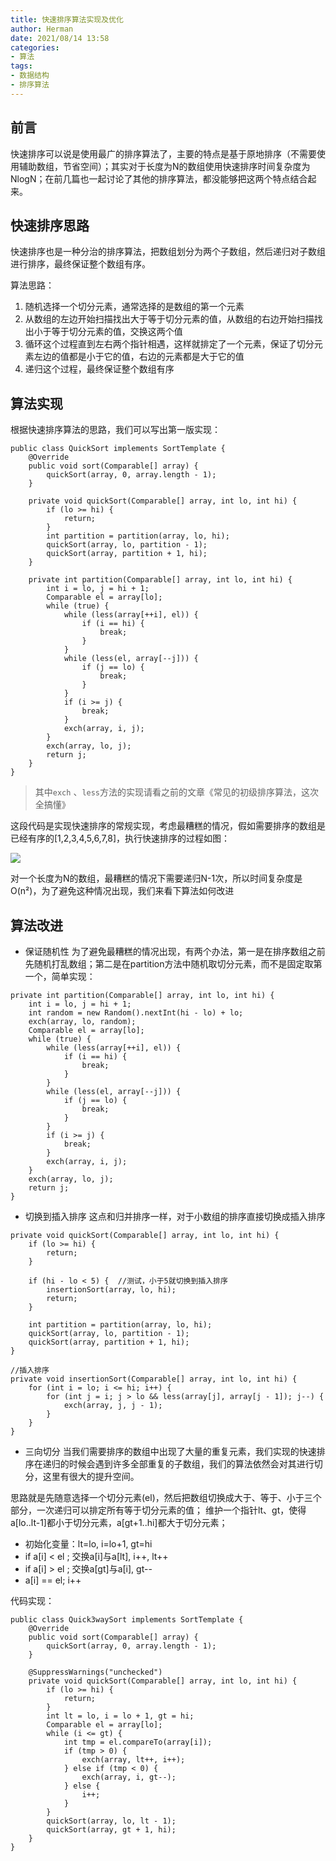 ```yaml
---
title: 快速排序算法实现及优化
author: Herman
date: 2021/08/14 13:58
categories:
- 算法
tags:
- 数据结构
- 排序算法
---
```



## 前言
快速排序可以说是使用最广的排序算法了，主要的特点是基于原地排序（不需要使用辅助数组，节省空间）；其实对于长度为N的数组使用快速排序时间复杂度为 NlogN；在前几篇也一起讨论了其他的排序算法，都没能够把这两个特点结合起来。


## 快速排序思路
快速排序也是一种分治的排序算法，把数组划分为两个子数组，然后递归对子数组进行排序，最终保证整个数组有序。

算法思路：
1. 随机选择一个切分元素，通常选择的是数组的第一个元素
2. 从数组的左边开始扫描找出大于等于切分元素的值，从数组的右边开始扫描找出小于等于切分元素的值，交换这两个值
3. 循环这个过程直到左右两个指针相遇，这样就排定了一个元素，保证了切分元素左边的值都是小于它的值，右边的元素都是大于它的值
4. 递归这个过程，最终保证整个数组有序



## 算法实现
根据快速排序算法的思路，我们可以写出第一版实现：

```
public class QuickSort implements SortTemplate {
    @Override
    public void sort(Comparable[] array) {
        quickSort(array, 0, array.length - 1);
    }

    private void quickSort(Comparable[] array, int lo, int hi) {
        if (lo >= hi) {
            return;
        }
        int partition = partition(array, lo, hi);
        quickSort(array, lo, partition - 1);
        quickSort(array, partition + 1, hi);
    }

    private int partition(Comparable[] array, int lo, int hi) {
        int i = lo, j = hi + 1;
        Comparable el = array[lo];
        while (true) {
            while (less(array[++i], el)) {
                if (i == hi) {
                    break;
                }
            }
            while (less(el, array[--j])) {
                if (j == lo) {
                    break;
                }
            }
            if (i >= j) {
                break;
            }
            exch(array, i, j);
        }
        exch(array, lo, j);
        return j;
    }
}
```

> 其中`exch` 、`less`方法的实现请看之前的文章《常见的初级排序算法，这次全搞懂》


这段代码是实现快速排序的常规实现，考虑最糟糕的情况，假如需要排序的数组是已经有序的[1,2,3,4,5,6,7,8]，执行快速排序的过程如图：

![](https://tva1.sinaimg.cn/large/e6c9d24egy1go5yy0609ij20j90fkt8p.jpg)

对一个长度为N的数组，最糟糕的情况下需要递归N-1次，所以时间复杂度是O(n²)，为了避免这种情况出现，我们来看下算法如何改进

## 算法改进
- 保证随机性
为了避免最糟糕的情况出现，有两个办法，第一是在排序数组之前先随机打乱数组；第二是在partition方法中随机取切分元素，而不是固定取第一个，简单实现：

```
private int partition(Comparable[] array, int lo, int hi) {
    int i = lo, j = hi + 1;
    int random = new Random().nextInt(hi - lo) + lo;
    exch(array, lo, random);
    Comparable el = array[lo];
    while (true) {
        while (less(array[++i], el)) {
            if (i == hi) {
                break;
            }
        }
        while (less(el, array[--j])) {
            if (j == lo) {
                break;
            }
        }
        if (i >= j) {
            break;
        }
        exch(array, i, j);
    }
    exch(array, lo, j);
    return j;
}
```

- 切换到插入排序
这点和归并排序一样，对于小数组的排序直接切换成插入排序

```
private void quickSort(Comparable[] array, int lo, int hi) {
    if (lo >= hi) {
        return;
    }
    
    if (hi - lo < 5) {  //测试，小于5就切换到插入排序
        insertionSort(array, lo, hi);
        return;
    }

    int partition = partition(array, lo, hi);
    quickSort(array, lo, partition - 1);
    quickSort(array, partition + 1, hi);
}

//插入排序
private void insertionSort(Comparable[] array, int lo, int hi) {
    for (int i = lo; i <= hi; i++) {
        for (int j = i; j > lo && less(array[j], array[j - 1]); j--) {
            exch(array, j, j - 1);
        }
    }
}

```

- 三向切分
当我们需要排序的数组中出现了大量的重复元素，我们实现的快速排序在递归的时候会遇到许多全部重复的子数组，我们的算法依然会对其进行切分，这里有很大的提升空间。

思路就是先随意选择一个切分元素(el)，然后把数组切换成大于、等于、小于三个部分，一次递归可以排定所有等于切分元素的值；
维护一个指针lt、gt，使得a[lo..lt-1]都小于切分元素，a[gt+1..hi]都大于切分元素；

* 初始化变量：lt=lo, i=lo+1, gt=hi
* if a[i] < el ; 交换a[i]与a[lt], i++, lt++
* if a[i] > el ; 交换a[gt]与a[i], gt--
* a[i] == el; i++

代码实现：

```
public class Quick3waySort implements SortTemplate {
    @Override
    public void sort(Comparable[] array) {
        quickSort(array, 0, array.length - 1);
    }

    @SuppressWarnings("unchecked")
    private void quickSort(Comparable[] array, int lo, int hi) {
        if (lo >= hi) {
            return;
        }
        int lt = lo, i = lo + 1, gt = hi;
        Comparable el = array[lo];
        while (i <= gt) {
            int tmp = el.compareTo(array[i]);
            if (tmp > 0) {
                exch(array, lt++, i++);
            } else if (tmp < 0) {
                exch(array, i, gt--);
            } else {
                i++;
            }
        }
        quickSort(array, lo, lt - 1);
        quickSort(array, gt + 1, hi);
    }
}
```

